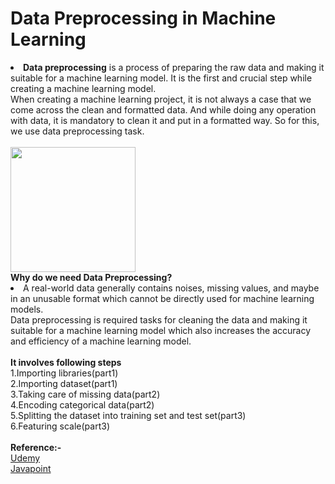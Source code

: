 # Data Preprocessing in Machine Learning

<li><b>Data preprocessing</b> is a process of preparing the raw data and making it suitable for a machine learning model. It is the first and crucial step while creating a machine learning model.<br></li>
When creating a machine learning project, it is not always a case that we come across the clean and formatted data. And while doing any operation with data, it is mandatory to clean it and put in a formatted way. So for this, we use data preprocessing task.<br>
<br>
<img src="https://images.unsplash.com/photo-1620712943543-bcc4688e7485?ixid=MnwxMjA3fDB8MHxwaG90by1wYWdlfHx8fGVufDB8fHx8&ixlib=rb-1.2.1&auto=format&fit=crop&w=401&q=80" height=200px ></img>
<br>
<b>Why do we need Data Preprocessing?</b><br>
<li>A real-world data generally contains noises, missing values, and maybe in an unusable format which cannot be directly used for machine learning models. <br>
Data preprocessing is required tasks for cleaning the data and making it suitable for a machine learning model which also increases the accuracy and efficiency of a machine learning model.<br></li>
<br>
<b>It involves following steps</b><br>
1.Importing libraries(part1)<br>
2.Importing dataset(part1)<br>
3.Taking care of missing data(part2)<br>
4.Encoding categorical data(part2)<br>
5.Splitting the dataset into training set and test set(part3)<br>
6.Featuring scale(part3)<br>
<br>
<b>Reference:-</b>
<br>
<a href="https://www.udemy.com/course/machinelearning/">Udemy</a>
<br>
<a href="https://www.javatpoint.com/data-preprocessing-machine-learning ">Javapoint</a>
